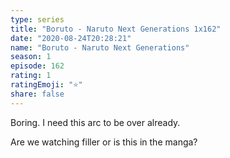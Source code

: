 ```yaml
---
type: series
title: "Boruto - Naruto Next Generations 1x162"
date: "2020-08-24T20:28:21"
name: "Boruto - Naruto Next Generations"
season: 1
episode: 162
rating: 1
ratingEmoji: "⭐️"
share: false
---
```


Boring. I need this arc to be over already.

Are we watching filler or is this in the manga?
